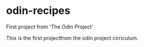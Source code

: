 # odin-recipes
First project from 'The Odin Project'

This is the first projectfrom the odin project cirriculum. 